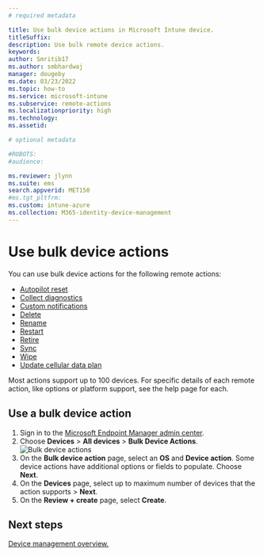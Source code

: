 ```yaml
---
# required metadata

title: Use bulk device actions in Microsoft Intune device.
titleSuffix:
description: Use bulk remote device actions.
keywords:
author: Smritib17
ms.author: smbhardwaj
manager: dougeby
ms.date: 03/23/2022
ms.topic: how-to
ms.service: microsoft-intune
ms.subservice: remote-actions
ms.localizationpriority: high
ms.technology:
ms.assetid: 

# optional metadata

#ROBOTS:
#audience:

ms.reviewer: jlynn 
ms.suite: ems
search.appverid: MET150
#ms.tgt_pltfrm:
ms.custom: intune-azure
ms.collection: M365-identity-device-management
---
```


# Use bulk device actions

You can use bulk device actions for the following remote actions:

- [Autopilot reset](/windows/deployment/windows-autopilot/windows-autopilot-reset#reset-devices-with-remote-windows-autopilot-reset)
- [Collect diagnostics](collect-diagnostics.md)
- [Custom notifications](custom-notifications.md#send-a-custom-notification-to-a-single-device)
- [Delete](devices-wipe.md#delete-devices-from-the-intune-portal)
- [Rename](device-rename.md)
- [Restart](device-restart.md)
- [Retire](devices-wipe.md#retire)
- [Sync](device-sync.md)
- [Wipe](devices-wipe.md#wipe)
- [Update cellular data plan](update-cellular-data-plan.md)

Most actions support up to 100 devices. For specific details of each remote action, like options or platform support, see the help page for each.

## Use a bulk device action

1. Sign in to the [Microsoft Endpoint Manager admin center](https://go.microsoft.com/fwlink/?linkid=2109431).
2. Choose **Devices** > **All devices** > **Bulk Device Actions**.
![Bulk device actions](./media/bulk-device-actions/bulk-device-actions.png)
3. On the **Bulk device action** page, select an **OS** and **Device action**. Some device actions have additional options or fields to populate. Choose **Next**.
4. On the **Devices** page, select up to maximum number of devices that the action supports > **Next**.
5. On the **Review + create** page, select **Create**.

## Next steps

[Device management overview.](device-management.md)
